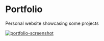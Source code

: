 # Portfolio
Personal website showcasing some projects


[![portfolio-screenshot](https://user-images.githubusercontent.com/36923806/216360392-ebc727c5-ceb1-47ed-9348-25a19e1654b0.png)](https://francescabambozzi.github.io/Portfolio/)
